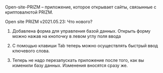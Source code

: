 

Open-site-PRIZM – приложение, которое открывает сайты, связынные с криптовалютой PRIZM.



Open site PRIZM v2021.05.23:
Что нового?

1) Добавлена форма для управления базой данных. Открыть форму можно нажав на кнопочку в левом углу поля ввода

2) С помощью клавиши Tab теперь можно осуществлять быстрый ввод ключевого слова.

3) Теперь не надо перезапускать приложение после того, как вы изменили базу данных. Изменения вносятся сразу же.
